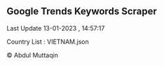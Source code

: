 

## Google Trends Keywords Scraper 
 
Last Update 13-01-2023 , 14:57:17

Country List :
VIETNAM.json



© Abdul Muttaqin 
